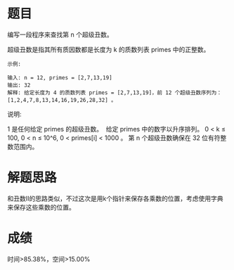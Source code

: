# 题目
编写一段程序来查找第 n 个超级丑数。

超级丑数是指其所有质因数都是长度为 k 的质数列表 primes 中的正整数。

    示例:
    
    输入: n = 12, primes = [2,7,13,19]
    输出: 32 
    解释: 给定长度为 4 的质数列表 primes = [2,7,13,19]，前 12 个超级丑数序列为：[1,2,4,7,8,13,14,16,19,26,28,32] 。
说明:

1 是任何给定 primes 的超级丑数。
 给定 primes 中的数字以升序排列。
0 < k ≤ 100, 0 < n ≤ 10^6, 0 < primes[i] < 1000 。
第 n 个超级丑数确保在 32 位有符整数范围内。

# 解题思路
和丑数II的思路类似，不过这次是用k个指针来保存各乘数的位置，考虑使用字典来保存这些乘数的位置。
# 成绩
时间>85.38%，空间>15.00%